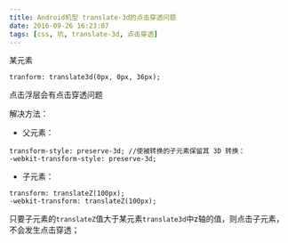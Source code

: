 ```yaml
---
title: Android机型 translate-3d的点击穿透问题
date: 2016-09-26 16:23:07
tags: [css, 坑, translate-3d, 点击穿透]
---
```


某元素
```
tranform: translate3d(0px, 0px, 36px);
```
点击浮层会有点击穿透问题

解决方法：

- 父元素：
	
```
transform-style: preserve-3d; //使被转换的子元素保留其 3D 转换：
-webkit-transform-style: preserve-3d;
```
	
- 子元素：

```
transform: translateZ(100px);
-webkit-transform: translateZ(100px);
```

只要子元素的`translateZ`值大于某元素`translate3d`中z轴的值，则点击子元素，不会发生点击穿透；
